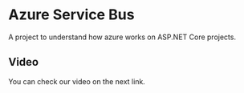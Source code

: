 # Azure Service Bus
A project to understand how azure works on ASP.NET Core projects.

## Video
You can check our video on the next link.
